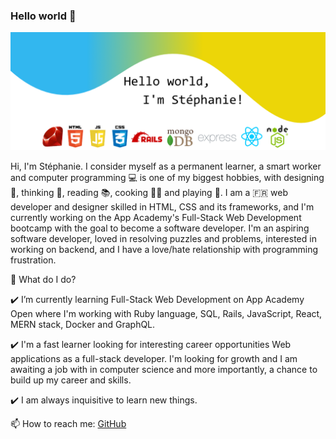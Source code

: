 ### Hello world 👋

<!--
**Pixelus/Pixelus** is a ✨ _special_ ✨ repository because its `README.md` (this file) appears on your GitHub profile.
-->
![](https://github.com/Pixelus/Pixelus/blob/master/waves.png)


Hi, I'm Stéphanie. I consider myself as a permanent learner, a smart worker and computer programming 💻 is one of my biggest hobbies, with designing 🎨, thinking 🤔, reading 📚, cooking 👩‍🍳 and playing 🏸. I am a 🇫🇷 web developer and designer skilled in HTML, CSS and its frameworks, and I'm currently working on the App Academy's Full-Stack Web Development bootcamp with the goal to become a software developer.
I'm an aspiring software developer, loved in resolving puzzles and problems, interested in working on backend, and I have a love/hate relationship with programming frustration.

🌱  What do I do?

  ✔️ I’m currently learning Full-Stack Web Development on App Academy Open where I'm working with Ruby language, SQL, Rails, JavaScript, React, MERN stack, Docker and GraphQL.
  
  ✔️ I'm a fast learner looking for interesting career opportunities Web applications as a full-stack developer. I'm looking for growth and I am awaiting a job with in computer science and more importantly, a chance to build up my career and skills.
  
  ✔️ I am always inquisitive to learn new things.


📫  How to reach me: [GitHub](https://github.com/Pixelus)



